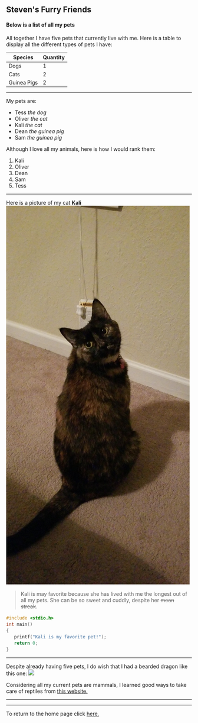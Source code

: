## Steven's Furry Friends ##

#### Below is a list of all my pets ####

All together I have five pets that currently live with me. Here is a table to display all the different types of pets I have:

Species | Quantity
--- | ---
Dogs | 1
Cats | 2
Guinea Pigs | 2


---

My pets are:

* Tess *the dog*
* Oliver *the cat*
* Kali *the cat*
* Dean *the guinea pig*
* Sam *the guinea pig*


Although I love all my animals, here is how I would rank them:

1. Kali
2. Oliver
3. Dean
4. Sam
5. Tess



***

Here is a picture of my cat **Kali** ![](Kali.jpg)





>Kali is may favorite because she has lived with me the longest out of all my pets.
>She can be so sweet and cuddly, despite her ~~mean streak~~.




```C
#include <stdio.h>
int main()
{
   printf("Kali is my favorite pet!");
   return 0;
}
```

***

Despite already having five pets, I do wish that I had a bearded dragon like this one:
![](http://rivista-cdn.reptilesmagazine.com/images/cache/cache_6/cache_e/cache_a/bearded-dragon-care-5001-4d13fae6.jpeg?ver=1531062996&aspectratio=1.5923566878981)



Considering all my current pets are mammals, I learned good ways to take care of reptiles from [this website.](<http://www.reptilesmagazine.com/Care-Sheets/Lizards/Bearded-Dragon/>)

***


***

To return to the home page click [here.](https://github.com/StevenVaughan97/My-Pets/blob/master/README.md)
